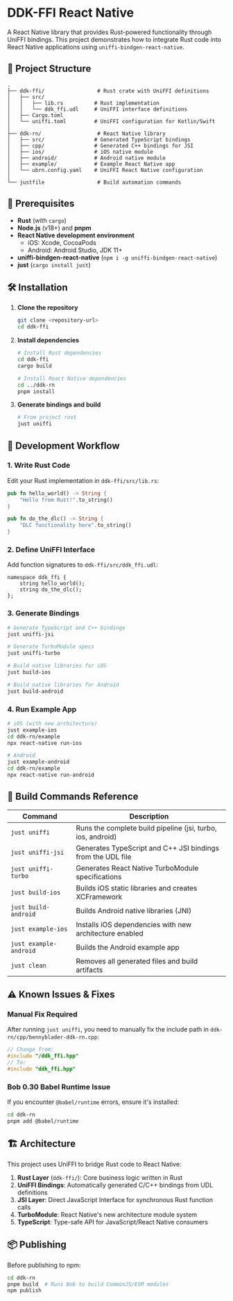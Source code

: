# DDK-FFI React Native

A React Native library that provides Rust-powered functionality through UniFFI bindings. This project demonstrates how to integrate Rust code into React Native applications using `uniffi-bindgen-react-native`.

## 📁 Project Structure

```
.
├── ddk-ffi/                 # Rust crate with UniFFI definitions
│   ├── src/
│   │   ├── lib.rs          # Rust implementation
│   │   └── ddk_ffi.udl     # UniFFI interface definitions
│   ├── Cargo.toml
│   └── uniffi.toml         # UniFFI configuration for Kotlin/Swift
│
├── ddk-rn/                  # React Native library
│   ├── src/                # Generated TypeScript bindings
│   ├── cpp/                # Generated C++ bindings for JSI
│   ├── ios/                # iOS native module
│   ├── android/            # Android native module
│   ├── example/            # Example React Native app
│   └── ubrn.config.yaml    # UniFFI React Native configuration
│
└── justfile                 # Build automation commands
```

## 🚀 Prerequisites

- **Rust** (with `cargo`)
- **Node.js** (v18+) and **pnpm**
- **React Native development environment**
  - iOS: Xcode, CocoaPods
  - Android: Android Studio, JDK 11+
- **uniffi-bindgen-react-native** (`npm i -g uniffi-bindgen-react-native`)
- **just** (`cargo install just`)

## 🛠️ Installation

1. **Clone the repository**

   ```bash
   git clone <repository-url>
   cd ddk-ffi
   ```

2. **Install dependencies**

   ```bash
   # Install Rust dependencies
   cd ddk-ffi
   cargo build

   # Install React Native dependencies
   cd ../ddk-rn
   pnpm install
   ```

3. **Generate bindings and build**
   ```bash
   # From project root
   just uniffi
   ```

## 🔧 Development Workflow

### 1. Write Rust Code

Edit your Rust implementation in `ddk-ffi/src/lib.rs`:

```rust
pub fn hello_world() -> String {
    "Hello from Rust!".to_string()
}

pub fn do_the_dlc() -> String {
    "DLC functionality here".to_string()
}
```

### 2. Define UniFFI Interface

Add function signatures to `ddk-ffi/src/ddk_ffi.udl`:

```udl
namespace ddk_ffi {
    string hello_world();
    string do_the_dlc();
};
```

### 3. Generate Bindings

```bash
# Generate TypeScript and C++ bindings
just uniffi-jsi

# Generate TurboModule specs
just uniffi-turbo

# Build native libraries for iOS
just build-ios

# Build native libraries for Android
just build-android
```

### 4. Run Example App

```bash
# iOS (with new architecture)
just example-ios
cd ddk-rn/example
npx react-native run-ios

# Android
just example-android
cd ddk-rn/example
npx react-native run-android
```

## 📝 Build Commands Reference

| Command                | Description                                                 |
| ---------------------- | ----------------------------------------------------------- |
| `just uniffi`          | Runs the complete build pipeline (jsi, turbo, ios, android) |
| `just uniffi-jsi`      | Generates TypeScript and C++ JSI bindings from the UDL file |
| `just uniffi-turbo`    | Generates React Native TurboModule specifications           |
| `just build-ios`       | Builds iOS static libraries and creates XCFramework         |
| `just build-android`   | Builds Android native libraries (JNI)                       |
| `just example-ios`     | Installs iOS dependencies with new architecture enabled     |
| `just example-android` | Builds the Android example app                              |
| `just clean`           | Removes all generated files and build artifacts             |

## ⚠️ Known Issues & Fixes

### Manual Fix Required

After running `just uniffi`, you need to manually fix the include path in `ddk-rn/cpp/bennyblader-ddk-rn.cpp`:

```cpp
// Change from:
#include "/ddk_ffi.hpp"
// To:
#include "ddk_ffi.hpp"
```

### Bob 0.30 Babel Runtime Issue

If you encounter `@babel/runtime` errors, ensure it's installed:

```bash
cd ddk-rn
pnpm add @babel/runtime
```

## 🏗️ Architecture

This project uses UniFFI to bridge Rust code to React Native:

1. **Rust Layer** (`ddk-ffi/`): Core business logic written in Rust
2. **UniFFI Bindings**: Automatically generated C/C++ bindings from UDL definitions
3. **JSI Layer**: Direct JavaScript Interface for synchronous Rust function calls
4. **TurboModule**: React Native's new architecture module system
5. **TypeScript**: Type-safe API for JavaScript/React Native consumers

## 📦 Publishing

Before publishing to npm:

```bash
cd ddk-rn
pnpm build  # Runs Bob to build CommonJS/ESM modules
npm publish
```
